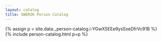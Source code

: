 ```yaml
---
layout: catalog
title: SWERIK Person Catalog
---
```

{% assign p = site.data._person-catalog.i-YGwX5EEe9ysSxeDfrVc91B %}
{% include person-catalog.html p=p %}

